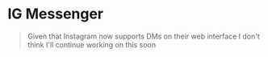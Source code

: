 IG Messenger
===

> Given that Instagram now supports DMs on their web interface I don't think I'll continue working on this soon
